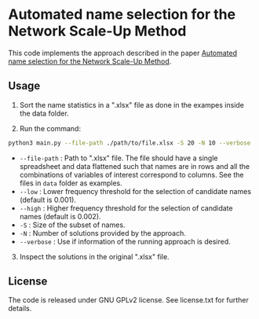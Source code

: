 # Automated name selection for the Network Scale-Up Method

This code implements the approach described in the paper [Automated name selection for the Network Scale-Up Method](https://doi.org/10.31235/osf.io/t6pk2).

## Usage

1. Sort the name statistics in a ".xlsx" file as done in the exampes inside the data folder.

2. Run the command:

```bash
python3 main.py --file-path ./path/to/file.xlsx -S 20 -N 10 --verbose
```

- `--file-path` : Path to ".xlsx" file. The file should have a single spreadsheet and data flattened such that names are in rows and all the combinations of variables of interest correspond to columns. See the files in `data` folder as examples.
- `--low` : Lower frequency threshold for the selection of candidate names (default is 0.001).
- `--high` : Higher frequency threshold for the selection of candidate names (default is 0.002).
- `-S` : Size of the subset of names.
- `-N` : Number of solutions provided by the approach.
- `--verbose` : Use if information of the running approach is desired.

3. Inspect the solutions in the original ".xlsx" file.

## License

The code is released under GNU GPLv2 license. See license.txt for further details.
